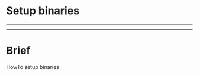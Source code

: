 # Setup binaries

<hr>

<!-- START doctoc generated TOC please keep comment here to allow auto update -->

<!-- END doctoc generated TOC please keep comment here to allow auto update -->

<hr>

# Brief

HowTo setup binaries
